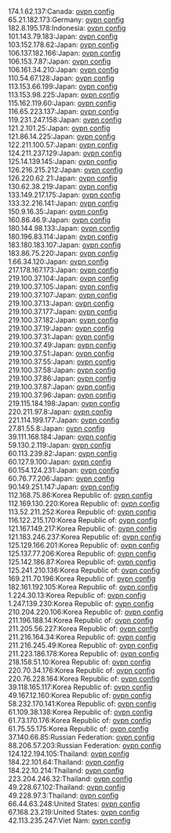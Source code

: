 174.1.62.137:Canada: [ovpn config](vpn/174_1_62_137.ovpn)  
65.21.182.173:Germany: [ovpn config](vpn/65_21_182_173.ovpn)  
182.8.195.178:Indonesia: [ovpn config](vpn/182_8_195_178.ovpn)  
101.143.79.183:Japan: [ovpn config](vpn/101_143_79_183.ovpn)  
103.152.178.62:Japan: [ovpn config](vpn/103_152_178_62.ovpn)  
106.137.182.166:Japan: [ovpn config](vpn/106_137_182_166.ovpn)  
106.153.7.87:Japan: [ovpn config](vpn/106_153_7_87.ovpn)  
106.161.34.210:Japan: [ovpn config](vpn/106_161_34_210.ovpn)  
110.54.67.128:Japan: [ovpn config](vpn/110_54_67_128.ovpn)  
113.153.66.199:Japan: [ovpn config](vpn/113_153_66_199.ovpn)  
113.153.98.225:Japan: [ovpn config](vpn/113_153_98_225.ovpn)  
115.162.119.60:Japan: [ovpn config](vpn/115_162_119_60.ovpn)  
116.65.223.137:Japan: [ovpn config](vpn/116_65_223_137.ovpn)  
119.231.247.158:Japan: [ovpn config](vpn/119_231_247_158.ovpn)  
121.2.101.25:Japan: [ovpn config](vpn/121_2_101_25.ovpn)  
121.86.14.225:Japan: [ovpn config](vpn/121_86_14_225.ovpn)  
122.211.100.57:Japan: [ovpn config](vpn/122_211_100_57.ovpn)  
124.211.237.129:Japan: [ovpn config](vpn/124_211_237_129.ovpn)  
125.14.139.145:Japan: [ovpn config](vpn/125_14_139_145.ovpn)  
126.216.215.212:Japan: [ovpn config](vpn/126_216_215_212.ovpn)  
126.220.62.21:Japan: [ovpn config](vpn/126_220_62_21.ovpn)  
130.62.38.219:Japan: [ovpn config](vpn/130_62_38_219.ovpn)  
133.149.217.175:Japan: [ovpn config](vpn/133_149_217_175.ovpn)  
133.32.216.141:Japan: [ovpn config](vpn/133_32_216_141.ovpn)  
150.9.16.35:Japan: [ovpn config](vpn/150_9_16_35.ovpn)  
160.86.46.9:Japan: [ovpn config](vpn/160_86_46_9.ovpn)  
180.144.98.133:Japan: [ovpn config](vpn/180_144_98_133.ovpn)  
180.196.83.114:Japan: [ovpn config](vpn/180_196_83_114.ovpn)  
183.180.183.107:Japan: [ovpn config](vpn/183_180_183_107.ovpn)  
183.86.75.220:Japan: [ovpn config](vpn/183_86_75_220.ovpn)  
1.66.34.120:Japan: [ovpn config](vpn/1_66_34_120.ovpn)  
217.178.167.173:Japan: [ovpn config](vpn/217_178_167_173.ovpn)  
219.100.37.104:Japan: [ovpn config](vpn/219_100_37_104.ovpn)  
219.100.37.105:Japan: [ovpn config](vpn/219_100_37_105.ovpn)  
219.100.37.107:Japan: [ovpn config](vpn/219_100_37_107.ovpn)  
219.100.37.13:Japan: [ovpn config](vpn/219_100_37_13.ovpn)  
219.100.37.177:Japan: [ovpn config](vpn/219_100_37_177.ovpn)  
219.100.37.182:Japan: [ovpn config](vpn/219_100_37_182.ovpn)  
219.100.37.19:Japan: [ovpn config](vpn/219_100_37_19.ovpn)  
219.100.37.31:Japan: [ovpn config](vpn/219_100_37_31.ovpn)  
219.100.37.49:Japan: [ovpn config](vpn/219_100_37_49.ovpn)  
219.100.37.51:Japan: [ovpn config](vpn/219_100_37_51.ovpn)  
219.100.37.55:Japan: [ovpn config](vpn/219_100_37_55.ovpn)  
219.100.37.58:Japan: [ovpn config](vpn/219_100_37_58.ovpn)  
219.100.37.86:Japan: [ovpn config](vpn/219_100_37_86.ovpn)  
219.100.37.87:Japan: [ovpn config](vpn/219_100_37_87.ovpn)  
219.100.37.96:Japan: [ovpn config](vpn/219_100_37_96.ovpn)  
219.115.184.198:Japan: [ovpn config](vpn/219_115_184_198.ovpn)  
220.211.97.8:Japan: [ovpn config](vpn/220_211_97_8.ovpn)  
221.114.199.177:Japan: [ovpn config](vpn/221_114_199_177.ovpn)  
27.81.55.8:Japan: [ovpn config](vpn/27_81_55_8.ovpn)  
39.111.168.184:Japan: [ovpn config](vpn/39_111_168_184.ovpn)  
59.130.2.119:Japan: [ovpn config](vpn/59_130_2_119.ovpn)  
60.113.239.82:Japan: [ovpn config](vpn/60_113_239_82.ovpn)  
60.127.9.100:Japan: [ovpn config](vpn/60_127_9_100.ovpn)  
60.154.124.231:Japan: [ovpn config](vpn/60_154_124_231.ovpn)  
60.76.77.206:Japan: [ovpn config](vpn/60_76_77_206.ovpn)  
90.149.251.147:Japan: [ovpn config](vpn/90_149_251_147.ovpn)  
112.168.75.86:Korea Republic of: [ovpn config](vpn/112_168_75_86.ovpn)  
112.169.130.220:Korea Republic of: [ovpn config](vpn/112_169_130_220.ovpn)  
113.52.211.252:Korea Republic of: [ovpn config](vpn/113_52_211_252.ovpn)  
116.122.215.170:Korea Republic of: [ovpn config](vpn/116_122_215_170.ovpn)  
121.167.149.217:Korea Republic of: [ovpn config](vpn/121_167_149_217.ovpn)  
121.183.246.237:Korea Republic of: [ovpn config](vpn/121_183_246_237.ovpn)  
125.129.166.201:Korea Republic of: [ovpn config](vpn/125_129_166_201.ovpn)  
125.137.77.206:Korea Republic of: [ovpn config](vpn/125_137_77_206.ovpn)  
125.142.186.87:Korea Republic of: [ovpn config](vpn/125_142_186_87.ovpn)  
125.241.210.136:Korea Republic of: [ovpn config](vpn/125_241_210_136.ovpn)  
169.211.70.196:Korea Republic of: [ovpn config](vpn/169_211_70_196.ovpn)  
182.161.192.105:Korea Republic of: [ovpn config](vpn/182_161_192_105.ovpn)  
1.224.30.13:Korea Republic of: [ovpn config](vpn/1_224_30_13.ovpn)  
1.247.139.230:Korea Republic of: [ovpn config](vpn/1_247_139_230.ovpn)  
210.204.220.106:Korea Republic of: [ovpn config](vpn/210_204_220_106.ovpn)  
211.196.188.14:Korea Republic of: [ovpn config](vpn/211_196_188_14.ovpn)  
211.205.56.227:Korea Republic of: [ovpn config](vpn/211_205_56_227.ovpn)  
211.216.164.34:Korea Republic of: [ovpn config](vpn/211_216_164_34.ovpn)  
211.216.245.49:Korea Republic of: [ovpn config](vpn/211_216_245_49.ovpn)  
211.223.186.178:Korea Republic of: [ovpn config](vpn/211_223_186_178.ovpn)  
218.158.51.10:Korea Republic of: [ovpn config](vpn/218_158_51_10.ovpn)  
220.70.34.176:Korea Republic of: [ovpn config](vpn/220_70_34_176.ovpn)  
220.76.228.164:Korea Republic of: [ovpn config](vpn/220_76_228_164.ovpn)  
39.118.165.117:Korea Republic of: [ovpn config](vpn/39_118_165_117.ovpn)  
49.167.12.160:Korea Republic of: [ovpn config](vpn/49_167_12_160.ovpn)  
58.232.170.141:Korea Republic of: [ovpn config](vpn/58_232_170_141.ovpn)  
61.109.38.138:Korea Republic of: [ovpn config](vpn/61_109_38_138.ovpn)  
61.73.170.176:Korea Republic of: [ovpn config](vpn/61_73_170_176.ovpn)  
61.75.55.175:Korea Republic of: [ovpn config](vpn/61_75_55_175.ovpn)  
37.140.66.85:Russian Federation: [ovpn config](vpn/37_140_66_85.ovpn)  
88.206.57.203:Russian Federation: [ovpn config](vpn/88_206_57_203.ovpn)  
124.122.194.105:Thailand: [ovpn config](vpn/124_122_194_105.ovpn)  
184.22.101.64:Thailand: [ovpn config](vpn/184_22_101_64.ovpn)  
184.22.10.214:Thailand: [ovpn config](vpn/184_22_10_214.ovpn)  
223.204.246.32:Thailand: [ovpn config](vpn/223_204_246_32.ovpn)  
49.228.67.102:Thailand: [ovpn config](vpn/49_228_67_102.ovpn)  
49.228.97.3:Thailand: [ovpn config](vpn/49_228_97_3.ovpn)  
66.44.63.248:United States: [ovpn config](vpn/66_44_63_248.ovpn)  
67.168.23.219:United States: [ovpn config](vpn/67_168_23_219.ovpn)  
42.113.235.247:Viet Nam: [ovpn config](vpn/42_113_235_247.ovpn)  
